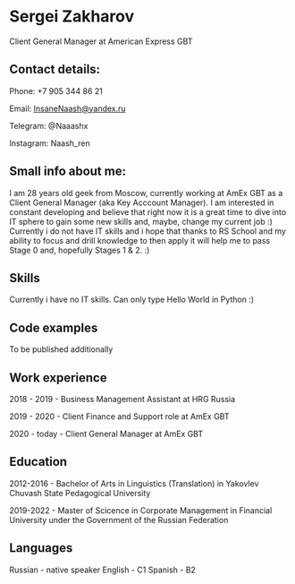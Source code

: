 # Sergei Zakharov
Client General Manager at American Express GBT

## Contact details:
Phone: +7 905 344 86 21

Email: InsaneNaash@yandex.ru

Telegram: @Naaashx

Instagram: Naash_ren

## Small info about me:

I am 28 years old geek from Moscow, currently working at AmEx GBT as a Client General Manager (aka Key Acccount Manager).
I am interested in constant developing and believe that right now it is a great time to dive into IT sphere to gain some new skills and, maybe, change my current job :) Currently i do not have IT skills and i hope that thanks to RS School and my ability to focus and drill knowledge to then apply it will help me to pass Stage 0 and, hopefully Stages 1 & 2. :)

## Skills
Currently i have no IT skills. Can only type Hello World in Python :)

## Code examples
To be published additionally

## Work experience
2018 - 2019 - Business Management Assistant at HRG Russia

2019 - 2020 - Client Finance and Support role at AmEx GBT

2020 - today - Client General Manager at AmEx GBT

## Education
2012-2016 - Bachelor of Arts in Linguistics (Translation) in Yakovlev Chuvash State Pedagogical University

2019-2022 - Master of Scicence in Corporate Management in Financial University under the Government of the Russian Federation

## Languages
Russian - native speaker
English - C1
Spanish - B2
